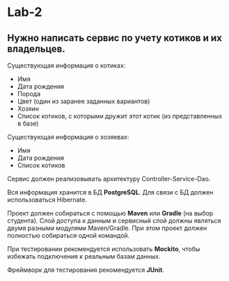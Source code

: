 # Lab-2
## Нужно написать сервис по учету котиков и их владельцев.
Существующая информация о котиках:

- Имя
- Дата рождения
- Порода
- Цвет (один из заранее заданных вариантов)
- Хозяин
- Список котиков, с которыми дружит этот котик (из представленных в базе)

Существующая информация о хозяевах:

- Имя
- Дата рождения
- Список котиков

Сервис должен реализовывать архитектуру Сontroller-Service-Dao.

Вся информация хранится в БД **PostgreSQL**. Для связи с БД должен использоваться Hibernate.

Проект должен собираться с помощью **Maven** или **Gradle** (на выбор студента). Слой доступа к данным и сервисный слой должны являться двумя разными модулями Maven/Gradle. При этом проект должен полностью собираться одной командой.

При тестировании рекомендуется использовать **Mockito**, чтобы избежать подключения к реальным базам данных.

Фреймворк для тестирования рекомендуется **JUnit**.

